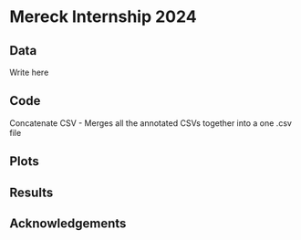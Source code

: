 <h1>Mereck Internship 2024</h1>
<h2>Data</h2>
Write here
<h2>Code</h2>
Concatenate CSV
  - Merges all the annotated CSVs together into a one .csv file

<h2>Plots</h2>

<h2>Results</h2>
<h2>Acknowledgements</h2>
